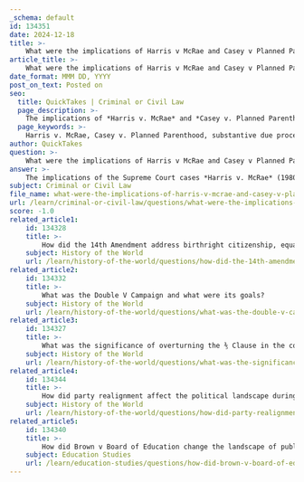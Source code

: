 ```yaml
---
_schema: default
id: 134351
date: 2024-12-18
title: >-
    What were the implications of Harris v McRae and Casey v Planned Parenthood on substantive due process?
article_title: >-
    What were the implications of Harris v McRae and Casey v Planned Parenthood on substantive due process?
date_format: MMM DD, YYYY
post_on_text: Posted on
seo:
  title: QuickTakes | Criminal or Civil Law
  page_description: >-
    The implications of *Harris v. McRae* and *Casey v. Planned Parenthood* on substantive due process highlight the evolving interpretation of reproductive rights and abortion laws in the United States, balancing individual rights with state regulations.
  page_keywords: >-
    Harris v. McRae, Casey v. Planned Parenthood, substantive due process, reproductive rights, abortion, Roe v. Wade, Hyde Amendment, undue burden standard, Medicaid, federal funding, equal protection, legal framework, personal liberties, state interests
author: QuickTakes
question: >-
    What were the implications of Harris v McRae and Casey v Planned Parenthood on substantive due process?
answer: >-
    The implications of the Supreme Court cases *Harris v. McRae* (1980) and *Planned Parenthood of Southeastern Pennsylvania v. Casey* (1992) on substantive due process are significant in the context of reproductive rights and the legal framework surrounding abortion.\n\nIn *Harris v. McRae*, the Court held that states participating in Medicaid are not required to fund medically necessary abortions if federal reimbursement is unavailable due to the Hyde Amendment, which restricts the use of federal funds for abortion services. The Court ruled that this funding restriction did not violate the liberty or equal protection guarantees of the Due Process Clause of the Fifth Amendment. This decision effectively established that the right to abortion, as recognized in *Roe v. Wade*, does not guarantee the right to public funding for the procedure, thereby framing abortion as a negative right rather than a positive one.\n\nConversely, in *Planned Parenthood v. Casey*, the Court reaffirmed the central holding of *Roe v. Wade* but introduced the "undue burden" standard for evaluating state regulations on abortion. This standard allows for certain restrictions as long as they do not place a substantial obstacle in the path of a woman seeking an abortion before fetal viability. The *Casey* decision emphasized the importance of a woman's right to make decisions about her own body, thus reinforcing the substantive due process protections surrounding reproductive rights.\n\nTogether, these cases illustrate the evolving interpretation of substantive due process in relation to abortion rights. While *Harris v. McRae* limited the scope of the right by denying funding, *Casey* sought to balance state interests with individual rights, ultimately affirming the constitutional protection of a woman's right to choose while allowing for some regulatory measures. This interplay highlights the complexities of substantive due process as it pertains to personal liberties and state interests in the realm of reproductive health.
subject: Criminal or Civil Law
file_name: what-were-the-implications-of-harris-v-mcrae-and-casey-v-planned-parenthood-on-substantive-due-process.md
url: /learn/criminal-or-civil-law/questions/what-were-the-implications-of-harris-v-mcrae-and-casey-v-planned-parenthood-on-substantive-due-process
score: -1.0
related_article1:
    id: 134328
    title: >-
        How did the 14th Amendment address birthright citizenship, equal protection, and due process?
    subject: History of the World
    url: /learn/history-of-the-world/questions/how-did-the-14th-amendment-address-birthright-citizenship-equal-protection-and-due-process
related_article2:
    id: 134332
    title: >-
        What was the Double V Campaign and what were its goals?
    subject: History of the World
    url: /learn/history-of-the-world/questions/what-was-the-double-v-campaign-and-what-were-its-goals
related_article3:
    id: 134327
    title: >-
        What was the significance of overturning the ⅗ Clause in the context of civil rights?
    subject: History of the World
    url: /learn/history-of-the-world/questions/what-was-the-significance-of-overturning-the--clause-in-the-context-of-civil-rights
related_article4:
    id: 134344
    title: >-
        How did party realignment affect the political landscape during the Civil Rights Movement?
    subject: History of the World
    url: /learn/history-of-the-world/questions/how-did-party-realignment-affect-the-political-landscape-during-the-civil-rights-movement
related_article5:
    id: 134340
    title: >-
        How did Brown v Board of Education change the landscape of public education and civil rights?
    subject: Education Studies
    url: /learn/education-studies/questions/how-did-brown-v-board-of-education-change-the-landscape-of-public-education-and-civil-rights
---
```


&nbsp;